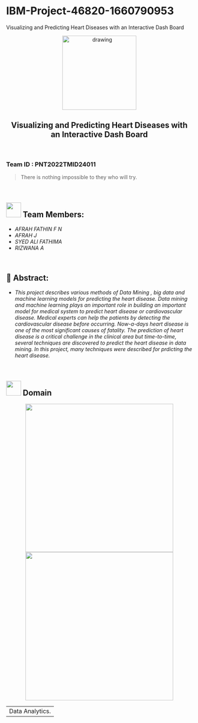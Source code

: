 # IBM-Project-46820-1660790953
Visualizing and Predicting Heart Diseases with an Interactive Dash Board
 <br> 
 <div align="center"> 
 <img src="https://upload.wikimedia.org/wikipedia/commons/5/51/IBM_logo.svg"  align="center" alt="drawing" width="200" /> 
   <h2 align="center"> Visualizing and Predicting Heart Diseases with an Interactive Dash Board <br></h2> 
  
   </div> 
  <br>  
  <h3>Team ID : PNT2022TMID24011</h3>
      
      
 > There is nothing impossible to they who will try.   
 <br> 
    
  
 <h2><img src="https://raw.githubusercontent.com/Tarikul-Islam-Anik/Animated-Fluent-Emojis/master/Emojis/People%20with%20professions/Man%20Technologist%20Light%20Skin%20Tone.png" width="40px"> Team Members: </h2>  
 <ul><i> 
   <li> AFRAH FATHIN F N</li> 
   <li> AFRAH J </li> 
   <li> SYED ALI FATHIMA</li> 
   <li> RIZWANA A </li> 
   </i> 
   </ul> 
 <br> 
 <h2>📃 Abstract:</h2><i> 
 <ul> 
 <li>This project describes  various methods of Data Mining , big data 
     and machine learning models for predicting the heart disease. Data mining and 
     machine learning plays an important role in building an important model for 
     medical system to predict heart disease or cardiovascular disease. Medical 
     experts can help the patients by detecting the cardiovascular disease before 
     occurring. Now-a-days heart disease is one of the most significant causes of 
     fatality. The prediction of heart disease is a critical challenge in the clinical area 
     but time-to-time, several techniques are discovered to predict the heart disease 
     in data mining. In this project, many techniques were described for prdicting the heart disease.</li> 
   </i> 
   </ul> 
 <br> 
    
   <h2><img src="https://raw.githubusercontent.com/Tarikul-Islam-Anik/Animated-Fluent-Emojis/master/Emojis/Travel%20and%20places/Rocket.png" width="40px"> Domain</h2> 
  
 <p float="middle" align="center"> 
     <img src="https://raw.githubusercontent.com/blurred-machine/blurred-machine/master/animation.gif" width=400> 
     <img src="https://miro.medium.com/max/1400/0*7-8r0x-nRpuJm7bw.gif" width=400> 
 </p> 
 <div align="center"> 
 <table>  
   <tr> 
     <td>Data Analytics.</td> 
   </tr> 
  </table> 
  
   </div> 
  <br>
